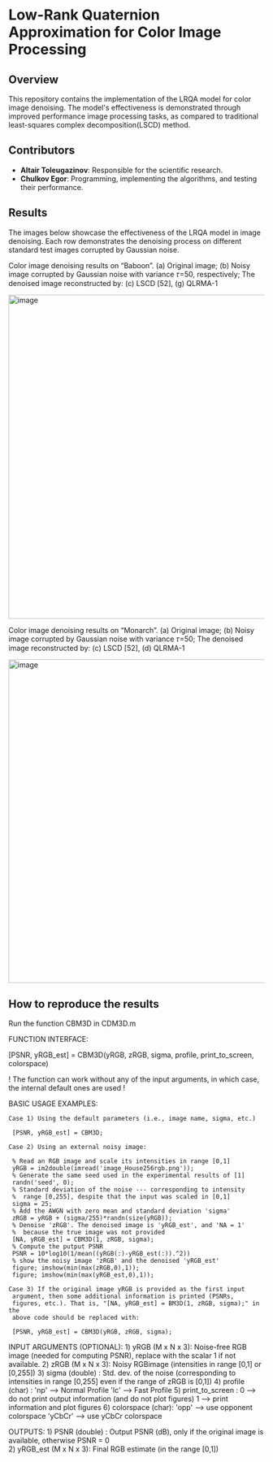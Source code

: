 # Low-Rank Quaternion Approximation for Color Image Processing

## Overview
This repository contains the implementation of the LRQA model for color image denoising. The model's effectiveness is demonstrated through improved performance image processing tasks, as compared to traditional least-squares complex decomposition(LSCD) method.

## Contributors
- **Altair Toleugazinov**: Responsible for the scientific research.
- **Chulkov Egor**: Programming, implementing the algorithms, and testing their performance.

## Results
The images below showcase the effectiveness of the LRQA model in image denoising. Each row demonstrates the denoising process on different standard test images corrupted by Gaussian noise.

Color image denoising results on “Baboon”. (a) Original image; (b) Noisy image corrupted by Gaussian noise with variance 𝜏=50, respectively; The denoised image reconstructed by: (c) LSCD [52], (g) QLRMA-1

<img width="638" alt="image" src="https://github.com/egor-ciu/lrqa-nla-project/assets/120116723/44e94cce-7724-4839-a39e-f74ee2c258b1">

Color image denoising results on “Monarch”. (a) Original image; (b) Noisy image corrupted by Gaussian noise with variance 𝜏=50; The denoised image reconstructed by: (c) LSCD [52], (d) QLRMA-1

<img width="637" alt="image" src="https://github.com/egor-ciu/lrqa-nla-project/assets/120116723/0c3f4062-842f-489c-8212-de022be2504b">

## How to reproduce the results
Run the function CBM3D in CDM3D.m

FUNCTION INTERFACE:

 [PSNR, yRGB_est] = CBM3D(yRGB, zRGB, sigma, profile, print_to_screen, colorspace)

 ! The function can work without any of the input arguments, 
  in which case, the internal default ones are used !

 BASIC USAGE EXAMPLES:

    Case 1) Using the default parameters (i.e., image name, sigma, etc.)

     [PSNR, yRGB_est] = CBM3D;

    Case 2) Using an external noisy image:

     % Read an RGB image and scale its intensities in range [0,1]
     yRGB = im2double(imread('image_House256rgb.png')); 
     % Generate the same seed used in the experimental results of [1]
     randn('seed', 0);
     % Standard deviation of the noise --- corresponding to intensity 
     %  range [0,255], despite that the input was scaled in [0,1]
     sigma = 25;
     % Add the AWGN with zero mean and standard deviation 'sigma'
     zRGB = yRGB + (sigma/255)*randn(size(yRGB));
     % Denoise 'zRGB'. The denoised image is 'yRGB_est', and 'NA = 1'  
     %  because the true image was not provided
     [NA, yRGB_est] = CBM3D(1, zRGB, sigma); 
     % Compute the putput PSNR
     PSNR = 10*log10(1/mean((yRGB(:)-yRGB_est(:)).^2))
     % show the noisy image 'zRGB' and the denoised 'yRGB_est'
     figure; imshow(min(max(zRGB,0),1));   
     figure; imshow(min(max(yRGB_est,0),1));

    Case 3) If the original image yRGB is provided as the first input 
     argument, then some additional information is printed (PSNRs, 
     figures, etc.). That is, "[NA, yRGB_est] = BM3D(1, zRGB, sigma);" in the
     above code should be replaced with:

     [PSNR, yRGB_est] = CBM3D(yRGB, zRGB, sigma);


 INPUT ARGUMENTS (OPTIONAL):
    1) yRGB (M x N x 3): Noise-free RGB image (needed for computing PSNR),
                          replace with the scalar 1 if not available.
    2) zRGB (M x N x 3): Noisy RGBimage (intensities in range [0,1] or [0,255])
    3) sigma (double)  : Std. dev. of the noise (corresponding to intensities
                           in range [0,255] even if the range of zRGB is [0,1])
    4) profile (char)  : 'np' --> Normal Profile 
                         'lc' --> Fast Profile
    5) print_to_screen : 0 --> do not print output information (and do 
                               not plot figures)
                         1 --> print information and plot figures
    6) colorspace (char): 'opp'   --> use opponent colorspace
                         'yCbCr' --> use yCbCr colorspace

 OUTPUTS:
    1) PSNR (double)          : Output PSNR (dB), only if the original 
                                image is available, otherwise PSNR = 0                                               
    2) yRGB_est (M x N x 3): Final RGB estimate (in the range [0,1])
